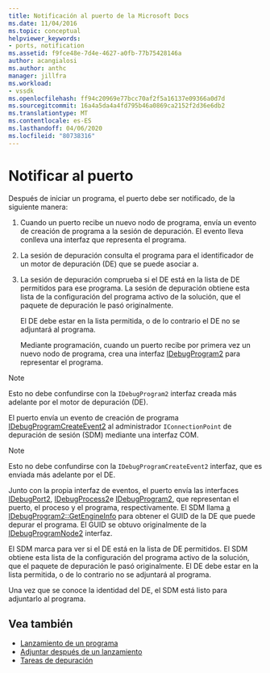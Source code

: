 ```yaml
---
title: Notificación al puerto de la Microsoft Docs
ms.date: 11/04/2016
ms.topic: conceptual
helpviewer_keywords:
- ports, notification
ms.assetid: f9fce48e-7d4e-4627-a0fb-77b75428146a
author: acangialosi
ms.author: anthc
manager: jillfra
ms.workload:
- vssdk
ms.openlocfilehash: ff94c20969e77bcc70af2f5a16137e09366a0d7d
ms.sourcegitcommit: 16a4a5da4a4fd795b46a0869ca2152f2d36e6db2
ms.translationtype: MT
ms.contentlocale: es-ES
ms.lasthandoff: 04/06/2020
ms.locfileid: "80738316"
---
```

# <a name="notify-the-port"></a>Notificar al puerto
Después de iniciar un programa, el puerto debe ser notificado, de la siguiente manera:

1. Cuando un puerto recibe un nuevo nodo de programa, envía un evento de creación de programa a la sesión de depuración. El evento lleva conlleva una interfaz que representa el programa.

2. La sesión de depuración consulta el programa para el identificador de un motor de depuración (DE) que se puede asociar a.

3. La sesión de depuración comprueba si el DE está en la lista de DE permitidos para ese programa. La sesión de depuración obtiene esta lista de la configuración del programa activo de la solución, que el paquete de depuración le pasó originalmente.

    El DE debe estar en la lista permitida, o de lo contrario el DE no se adjuntará al programa.

   Mediante programación, cuando un puerto recibe por primera vez un nuevo nodo de programa, crea una interfaz [IDebugProgram2](../../extensibility/debugger/reference/idebugprogram2.md) para representar el programa.

> [!NOTE]
> Esto no debe confundirse con la `IDebugProgram2` interfaz creada más adelante por el motor de depuración (DE).

 El puerto envía un evento de creación de programa [IDebugProgramCreateEvent2](../../extensibility/debugger/reference/idebugprogramcreateevent2.md) al administrador `IConnectionPoint` de depuración de sesión (SDM) mediante una interfaz COM.

> [!NOTE]
> Esto no debe confundirse con la `IDebugProgramCreateEvent2` interfaz, que es enviada más adelante por el DE.

 Junto con la propia interfaz de eventos, el puerto envía las interfaces [IDebugPort2](../../extensibility/debugger/reference/idebugport2.md), [IDebugProcess2](../../extensibility/debugger/reference/idebugprocess2.md)e [IDebugProgram2,](../../extensibility/debugger/reference/idebugprogram2.md) que representan el puerto, el proceso y el programa, respectivamente. El SDM llama [a IDebugProgram2::GetEngineInfo](../../extensibility/debugger/reference/idebugprogram2-getengineinfo.md) para obtener el GUID de la DE que puede depurar el programa. El GUID se obtuvo originalmente de la [IDebugProgramNode2](../../extensibility/debugger/reference/idebugprogramnode2.md) interfaz.

 El SDM marca para ver si el DE está en la lista de DE permitidos. El SDM obtiene esta lista de la configuración del programa activo de la solución, que el paquete de depuración le pasó originalmente. El DE debe estar en la lista permitida, o de lo contrario no se adjuntará al programa.

 Una vez que se conoce la identidad del DE, el SDM está listo para adjuntarlo al programa.

## <a name="see-also"></a>Vea también
- [Lanzamiento de un programa](../../extensibility/debugger/launching-a-program.md)
- [Adjuntar después de un lanzamiento](../../extensibility/debugger/attaching-after-a-launch.md)
- [Tareas de depuración](../../extensibility/debugger/debugging-tasks.md)
